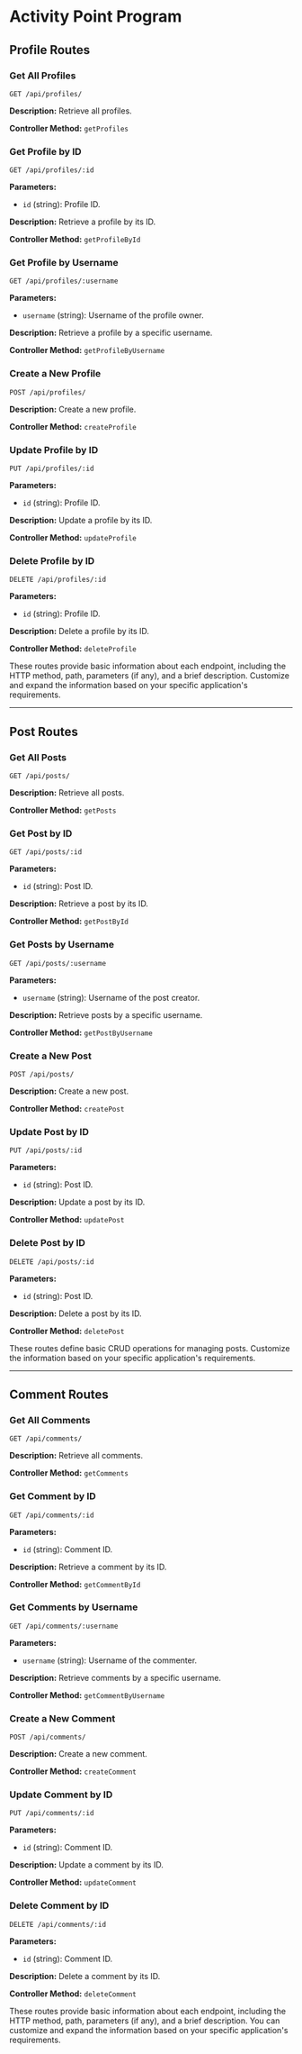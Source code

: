 # Activity Point Program


## Profile Routes

### Get All Profiles

```plaintext
GET /api/profiles/
```

**Description:**
Retrieve all profiles.

**Controller Method:**
`getProfiles`

### Get Profile by ID

```plaintext
GET /api/profiles/:id
```

**Parameters:**
- `id` (string): Profile ID.

**Description:**
Retrieve a profile by its ID.

**Controller Method:**
`getProfileById`

### Get Profile by Username

```plaintext
GET /api/profiles/:username
```

**Parameters:**
- `username` (string): Username of the profile owner.

**Description:**
Retrieve a profile by a specific username.

**Controller Method:**
`getProfileByUsername`

### Create a New Profile

```plaintext
POST /api/profiles/
```

**Description:**
Create a new profile.

**Controller Method:**
`createProfile`

### Update Profile by ID

```plaintext
PUT /api/profiles/:id
```

**Parameters:**
- `id` (string): Profile ID.

**Description:**
Update a profile by its ID.

**Controller Method:**
`updateProfile`

### Delete Profile by ID

```plaintext
DELETE /api/profiles/:id
```

**Parameters:**
- `id` (string): Profile ID.

**Description:**
Delete a profile by its ID.

**Controller Method:**
`deleteProfile`

These routes provide basic information about each endpoint, including the HTTP method, path, parameters (if any), and a brief description. Customize and expand the information based on your specific application's requirements.

---

## Post Routes

### Get All Posts

```plaintext
GET /api/posts/
```

**Description:**
Retrieve all posts.

**Controller Method:**
`getPosts`

### Get Post by ID

```plaintext
GET /api/posts/:id
```

**Parameters:**
- `id` (string): Post ID.

**Description:**
Retrieve a post by its ID.

**Controller Method:**
`getPostById`

### Get Posts by Username

```plaintext
GET /api/posts/:username
```

**Parameters:**
- `username` (string): Username of the post creator.

**Description:**
Retrieve posts by a specific username.

**Controller Method:**
`getPostByUsername`

### Create a New Post

```plaintext
POST /api/posts/
```

**Description:**
Create a new post.

**Controller Method:**
`createPost`

### Update Post by ID

```plaintext
PUT /api/posts/:id
```

**Parameters:**
- `id` (string): Post ID.

**Description:**
Update a post by its ID.

**Controller Method:**
`updatePost`

### Delete Post by ID

```plaintext
DELETE /api/posts/:id
```

**Parameters:**
- `id` (string): Post ID.

**Description:**
Delete a post by its ID.

**Controller Method:**
`deletePost`

These routes define basic CRUD operations for managing posts. Customize the information based on your specific application's requirements.

---


## Comment Routes

### Get All Comments

```plaintext
GET /api/comments/
```

**Description:**
Retrieve all comments.

**Controller Method:**
`getComments`

### Get Comment by ID

```plaintext
GET /api/comments/:id
```

**Parameters:**
- `id` (string): Comment ID.

**Description:**
Retrieve a comment by its ID.

**Controller Method:**
`getCommentById`

### Get Comments by Username

```plaintext
GET /api/comments/:username
```

**Parameters:**
- `username` (string): Username of the commenter.

**Description:**
Retrieve comments by a specific username.

**Controller Method:**
`getCommentByUsername`

### Create a New Comment

```plaintext
POST /api/comments/
```

**Description:**
Create a new comment.

**Controller Method:**
`createComment`

### Update Comment by ID

```plaintext
PUT /api/comments/:id
```

**Parameters:**
- `id` (string): Comment ID.

**Description:**
Update a comment by its ID.

**Controller Method:**
`updateComment`

### Delete Comment by ID

```plaintext
DELETE /api/comments/:id
```

**Parameters:**
- `id` (string): Comment ID.

**Description:**
Delete a comment by its ID.

**Controller Method:**
`deleteComment`

These routes provide basic information about each endpoint, including the HTTP method, path, parameters (if any), and a brief description. You can customize and expand the information based on your specific application's requirements.